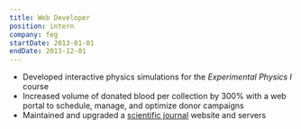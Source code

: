 ```yaml
---
title: Web Developer
position: intern
company: feg
startDate: 2013-01-01
endDate: 2013-12-01
---
```

- Developed interactive physics simulations for the *Experimental Physics I* course
- Increased volume of donated blood per collection by 300% with a web portal to
  schedule, manage, and optimize donor campaigns
- Maintained and upgraded a [scientific journal](https://www.highdilution.org/index.php/ijhdr)
  website and servers
